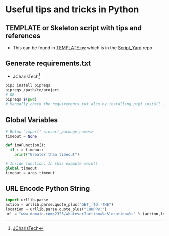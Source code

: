 # Useful tips and tricks in Python

## TEMPLATE or Skeleton script with tips and references
* This can be found in [TEMPLATE.py](https://github.com/trojand/Script_Yard/blob/main/TEMPLATE.py) which is in the [Script_Yard](https://github.com/trojand/Script_Yard) repo

## Generate requirements.txt
* JCharisTech[^1]
``` bash
pip3 install pipreqs
pipreqs /path/to/project
# OR
pipreqs $(pwd)
# Manually check the requirements.txt also by installing pip3 install -r requirements.txt
```
[^1]: [JCharisTech](https://blog.jcharistech.com/2020/11/02/how-to-create-requirements-txt-file-in-python/)

## Global Variables
```python
# Below "import" <insert_package_names>
timeout = None

def imAFunction():
  if i > timeout:
    print("Greater than timeout")

# Inside function. In this example main()
global timeout 
timeout = args.timeout
```

## URL Encode Python String
```python
import urllib.parse
action = urllib.parse.quote_plus("GET_[TO]-THE")
location = urllib.parse.quote_plus("CHOPP@!")
url = "www.domain.com:2323/whatever?action=%s&location=%s" % (action,location)
```
